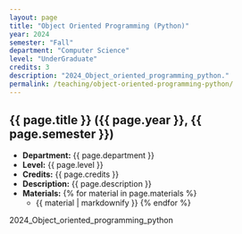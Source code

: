 ```yaml
---
layout: page
title: "Object Oriented Programming (Python)"
year: 2024
semester: "Fall"
department: "Computer Science"
level: "UnderGraduate"
credits: 3
description: "2024_Object_oriented_programming_python."
permalink: /teaching/object-oriented-programming-python/
---
```




## {{ page.title }} ({{ page.year }}, {{ page.semester }})
- **Department:** {{ page.department }}
- **Level:** {{ page.level }}
- **Credits:** {{ page.credits }}
- **Description:** {{ page.description }}
- **Materials:**
  {% for material in page.materials %}
  - {{ material | markdownify }}
  {% endfor %}


2024_Object_oriented_programming_python